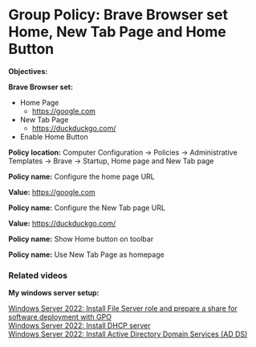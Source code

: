 # Group Policy: Brave Browser set Home, New Tab Page and Home Button

<b>Objectives:</b>

<b>Brave Browser set:</b> 

* Home Page
    * https://google.com
* New Tab Page
    * https://duckduckgo.com/
* Enable Home Button

<b>Policy location:</b> Computer Configuration -> Policies -> Administrative Templates -> Brave -> Startup, Home page and New Tab page

<b>Policy name:</b> Configure the home page URL

<b>Value:</b> https://google.com

<b>Policy name:</b> Configure the New Tab page URL

<b>Value:</b> https://duckduckgo.com/

<b>Policy name:</b> Show Home button on toolbar

<b>Policy name:</b> Use New Tab Page as homepage

### Related videos

<b>My windows server setup:</b> <br />

[Windows Server 2022: Install File Server role and prepare a share for software deployment with GPO](https://youtu.be/jEWSdC2qwyA) <br />
[Windows Server 2022: Install DHCP server](https://youtu.be/8n0MD9stQis) <br />
[Windows Server 2022: Install Active Directory Domain Services (AD DS)](https://youtu.be/1cYewbW3Tl0) <br />